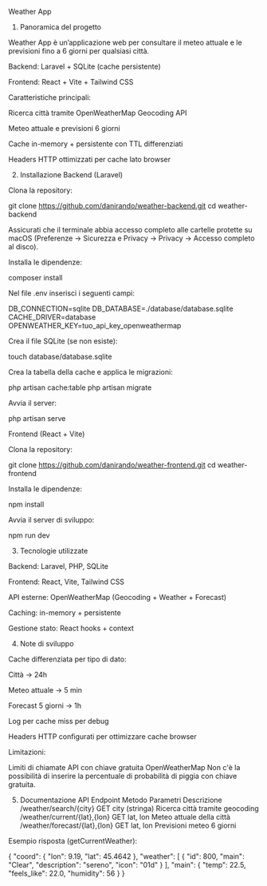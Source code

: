 Weather App
1. Panoramica del progetto

Weather App è un’applicazione web per consultare il meteo attuale e le previsioni fino a 6 giorni per qualsiasi città.

Backend: Laravel + SQLite (cache persistente)

Frontend: React + Vite + Tailwind CSS

Caratteristiche principali:

Ricerca città tramite OpenWeatherMap Geocoding API

Meteo attuale e previsioni 6 giorni

Cache in-memory + persistente con TTL differenziati

Headers HTTP ottimizzati per cache lato browser

2. Installazione
Backend (Laravel)

Clona la repository:

git clone https://github.com/danirando/weather-backend.git
cd weather-backend


Assicurati che il terminale abbia accesso completo alle cartelle protette su macOS (Preferenze → Sicurezza e Privacy → Privacy → Accesso completo al disco).

Installa le dipendenze:

composer install


Nel file .env inserisci i seguenti campi:

DB_CONNECTION=sqlite
DB_DATABASE=./database/database.sqlite
CACHE_DRIVER=database
OPENWEATHER_KEY=tuo_api_key_openweathermap


Crea il file SQLite (se non esiste):

touch database/database.sqlite


Crea la tabella della cache e applica le migrazioni:

php artisan cache:table
php artisan migrate


Avvia il server:

php artisan serve

Frontend (React + Vite)

Clona la repository:

git clone https://github.com/danirando/weather-frontend.git
cd weather-frontend


Installa le dipendenze:

npm install


Avvia il server di sviluppo:

npm run dev


3. Tecnologie utilizzate

Backend: Laravel, PHP, SQLite

Frontend: React, Vite, Tailwind CSS

API esterne: OpenWeatherMap (Geocoding + Weather + Forecast)

Caching: in-memory + persistente

Gestione stato: React hooks + context

4. Note di sviluppo

Cache differenziata per tipo di dato:

Città → 24h

Meteo attuale → 5 min

Forecast 5 giorni → 1h

Log per cache miss per debug

Headers HTTP configurati per ottimizzare cache browser

Limitazioni:

Limiti di chiamate API con chiave gratuita OpenWeatherMap
Non c'è la possibilità di inserire la percentuale di probabilità di piggia con chiave gratuita.

5. Documentazione API
Endpoint	Metodo	Parametri	Descrizione
/weather/search/{city}	GET	city (stringa)	Ricerca città tramite geocoding
/weather/current/{lat},{lon}	GET	lat, lon	Meteo attuale della città
/weather/forecast/{lat},{lon}	GET	lat, lon	Previsioni meteo 6 giorni

Esempio risposta (getCurrentWeather):

{
  "coord": { "lon": 9.19, "lat": 45.4642 },
  "weather": [
    { "id": 800, "main": "Clear", "description": "sereno", "icon": "01d" }
  ],
  "main": {
    "temp": 22.5,
    "feels_like": 22.0,
    "humidity": 56
  }
}
